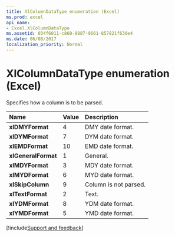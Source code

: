 ```yaml
---
title: XlColumnDataType enumeration (Excel)
ms.prod: excel
api_name:
- Excel.XlColumnDataType
ms.assetid: 034f6011-c860-0887-9661-857821f630e4
ms.date: 06/08/2017
localization_priority: Normal
---
```



# XlColumnDataType enumeration (Excel)

Specifies how a column is to be parsed.



|Name|Value|Description|
|:-----|:-----|:-----|
| **xlDMYFormat**|4|DMY date format.|
| **xlDYMFormat**|7|DYM date format.|
| **xlEMDFormat**|10|EMD date format.|
| **xlGeneralFormat**|1|General.|
| **xlMDYFormat**|3|MDY date format.|
| **xlMYDFormat**|6|MYD date format.|
| **xlSkipColumn**|9|Column is not parsed.|
| **xlTextFormat**|2|Text.|
| **xlYDMFormat**|8|YDM date format.|
| **xlYMDFormat**|5|YMD date format.|

[!include[Support and feedback](~/includes/feedback-boilerplate.md)]
